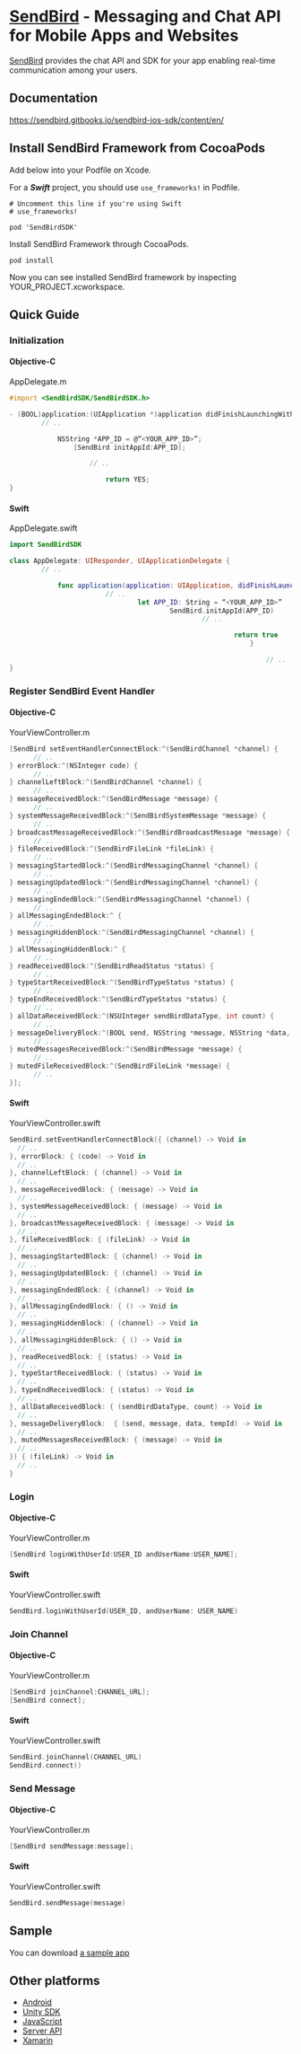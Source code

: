 # [SendBird](https://sendbird.com) - Messaging and Chat API for Mobile Apps and Websites
[SendBird](https://sendbird.com) provides the chat API and SDK for your app enabling real-time communication among your users.

## Documentation
https://sendbird.gitbooks.io/sendbird-ios-sdk/content/en/

## Install SendBird Framework from CocoaPods

Add below into your Podfile on Xcode.

For a ***Swift*** project, you should use ```use_frameworks!``` in Podfile.

```
# Uncomment this line if you're using Swift
# use_frameworks!

pod 'SendBirdSDK'
```

Install SendBird Framework through CocoaPods.

```
pod install
```

Now you can see installed SendBird framework by inspecting YOUR_PROJECT.xcworkspace.

## Quick Guide

### Initialization

#### Objective-C

AppDelegate.m


```objectivec
#import <SendBirdSDK/SendBirdSDK.h>

- (BOOL)application:(UIApplication *)application didFinishLaunchingWithOptions:(NSDictionary *)launchOptions {
        // ..

            NSString *APP_ID = @“<YOUR_APP_ID>”;
                [SendBird initAppId:APP_ID];

                    // ..

                        return YES;
}
```

#### Swift

AppDelegate.swift

```swift
import SendBirdSDK

class AppDelegate: UIResponder, UIApplicationDelegate {
        // ..

            func application(application: UIApplication, didFinishLaunchingWithOptions launchOptions: [NSObject: AnyObject]?) -> Bool {
                        // ..
                                let APP_ID: String = “<YOUR_APP_ID>”
                                        SendBird.initAppId(APP_ID)
                                                // ..

                                                        return true
                                                            }

                                                                // ..
}
```

### Register SendBird Event Handler

#### Objective-C

YourViewController.m

```objectivec
[SendBird setEventHandlerConnectBlock:^(SendBirdChannel *channel) {
      // ..
} errorBlock:^(NSInteger code) {
      // ..
} channelLeftBlock:^(SendBirdChannel *channel) {
      // ..
} messageReceivedBlock:^(SendBirdMessage *message) {
      // ..
} systemMessageReceivedBlock:^(SendBirdSystemMessage *message) {
      // ..
} broadcastMessageReceivedBlock:^(SendBirdBroadcastMessage *message) {
      // ..
} fileReceivedBlock:^(SendBirdFileLink *fileLink) {
      // ..
} messagingStartedBlock:^(SendBirdMessagingChannel *channel) {
      // ..
} messagingUpdatedBlock:^(SendBirdMessagingChannel *channel) {
      // ..
} messagingEndedBlock:^(SendBirdMessagingChannel *channel) {
      // ..
} allMessagingEndedBlock:^ {
      // ..
} messagingHiddenBlock:^(SendBirdMessagingChannel *channel) {
      // ..
} allMessagingHiddenBlock:^ {
      // ..        
} readReceivedBlock:^(SendBirdReadStatus *status) {
      // ..        
} typeStartReceivedBlock:^(SendBirdTypeStatus *status) {
      // ..        
} typeEndReceivedBlock:^(SendBirdTypeStatus *status) {
      // ..        
} allDataReceivedBlock:^(NSUInteger sendBirdDataType, int count) {
      // ..
} messageDeliveryBlock:^(BOOL send, NSString *message, NSString *data, NSString *tempId) {
      // ..
} mutedMessagesReceivedBlock:^(SendBirdMessage *message) {
      // ..
} mutedFileReceivedBlock:^(SendBirdFileLink *message) {
      // .. 
}];
```

#### Swift

YourViewController.swift

```swift
SendBird.setEventHandlerConnectBlock({ (channel) -> Void in
  // ..
}, errorBlock: { (code) -> Void in
  // ..
}, channelLeftBlock: { (channel) -> Void in
  // ..
}, messageReceivedBlock: { (message) -> Void in
  // ..
}, systemMessageReceivedBlock: { (message) -> Void in
  // ..
}, broadcastMessageReceivedBlock: { (message) -> Void in
  // ..
}, fileReceivedBlock: { (fileLink) -> Void in
  // ..
}, messagingStartedBlock: { (channel) -> Void in
  // ..
}, messagingUpdatedBlock: { (channel) -> Void in
  // ..
}, messagingEndedBlock: { (channel) -> Void in
  //  ..
}, allMessagingEndedBlock: { () -> Void in
  // ..
}, messagingHiddenBlock: { (channel) -> Void in
  // ..
}, allMessagingHiddenBlock: { () -> Void in
  // ..
}, readReceivedBlock: { (status) -> Void in
  // ..
}, typeStartReceivedBlock: { (status) -> Void in
  // ..
}, typeEndReceivedBlock: { (status) -> Void in
  // ..
}, allDataReceivedBlock: { (sendBirdDataType, count) -> Void in
  // ..
}, messageDeliveryBlock:  { (send, message, data, tempId) -> Void in
  // ..
}, mutedMessagesReceivedBlock: { (message) -> Void in
  // ..             
}) { (fileLink) -> Void in
  // .. 
}
```

### Login

#### Objective-C

YourViewController.m

```objectivec
[SendBird loginWithUserId:USER_ID andUserName:USER_NAME];
```


#### Swift

YourViewController.swift

```swift
SendBird.loginWithUserId(USER_ID, andUserName: USER_NAME)
```

### Join Channel

#### Objective-C

YourViewController.m

```objectivec
[SendBird joinChannel:CHANNEL_URL];
[SendBird connect];
```

#### Swift

YourViewController.swift

```swift
SendBird.joinChannel(CHANNEL_URL)
SendBird.connect()
```

### Send Message

#### Objective-C

YourViewController.m

```objectivec
[SendBird sendMessage:message];
```

#### Swift

YourViewController.swift

```swift
SendBird.sendMessage(message)
```


## Sample
You can download [a sample app](https://github.com/smilefam/SendBird-iOS)

## Other platforms
* [Android](https://sendbird.gitbooks.io/sendbird-android-sdk/content/en/index.html)
* [Unity SDK](https://sendbird.gitbooks.io/sendbird-unity-net-sdk/content/index.html)
* [JavaScript](https://sendbird.gitbooks.io/sendbird-javascript-sdk/content/index.html)
* [Server API](https://sendbird.gitbooks.io/sendbird-server-api/content/en/index.html)
* [Xamarin](https://sendbird.gitbooks.io/sendbird-xamarin-sdk/content/)
